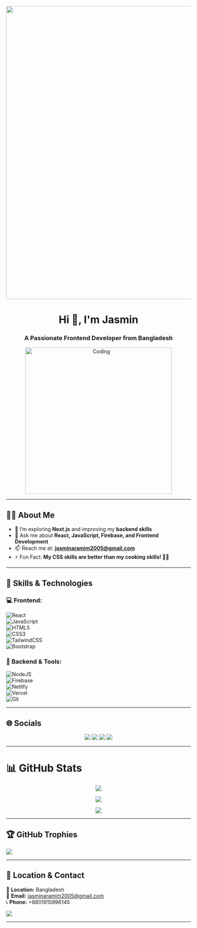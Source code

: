<!-- Banner Image -->
<div align="center">
<img align="center" height="800" src="https://i.ibb.co.com/Cs885Sft/FRESHERS-WORKSHOP-2025-FACILITATOR.jpg" />
</div>

<h1 align="center">Hi 👋, I'm Jasmin</h1>
<h3 align="center">A Passionate Frontend Developer from Bangladesh</h3>

<!-- Profile GIF -->
<div align="center">
  <img src="https://mir-s3-cdn-cf.behance.net/project_modules/disp/601014116770475.6068beff4640a.gif" alt="Coding" width="400" />
</div>

---

## 👩‍💻 **About Me**

- 🌱 I’m exploring **Next.js** and improving my **backend skills**
- 💬 Ask me about **React, JavaScript, Firebase, and Frontend Development**
- 📫 Reach me at: **jasminaramim2005@gmail.com**
- ⚡ Fun Fact: **My CSS skills are better than my cooking skills! 🍳🎨**  

---

## 🔹 **Skills & Technologies**  
### 💻 **Frontend:**  
![React](https://img.shields.io/badge/react-%2320232a.svg?style=for-the-badge&logo=react&logoColor=%2361DAFB)  
![JavaScript](https://img.shields.io/badge/javascript-%23323330.svg?style=for-the-badge&logo=javascript&logoColor=%23F7DF1E)  
![HTML5](https://img.shields.io/badge/html5-%23E34F26.svg?style=for-the-badge&logo=html5&logoColor=white)  
![CSS3](https://img.shields.io/badge/css3-%231572B6.svg?style=for-the-badge&logo=css3&logoColor=white)  
![TailwindCSS](https://img.shields.io/badge/tailwindcss-%2338B2AC.svg?style=for-the-badge&logo=tailwind-css&logoColor=white)  
![Bootstrap](https://img.shields.io/badge/bootstrap-%23563D7C.svg?style=for-the-badge&logo=bootstrap&logoColor=white)  

### 🚀 **Backend & Tools:**  
![NodeJS](https://img.shields.io/badge/node.js-6DA55F?style=for-the-badge&logo=node.js&logoColor=white)  
![Firebase](https://img.shields.io/badge/firebase-%23039BE5.svg?style=for-the-badge&logo=firebase)  
![Netlify](https://img.shields.io/badge/netlify-%23000000.svg?style=for-the-badge&logo=netlify&logoColor=#00C7B7)  
![Vercel](https://img.shields.io/badge/vercel-%23000000.svg?style=for-the-badge&logo=vercel&logoColor=white)  
![Git](https://img.shields.io/badge/git-%23F05033.svg?style=for-the-badge&logo=git&logoColor=white)  

---

## 🌐 **Socials**
<p align="center">
  <a href="https://facebook.com/jasmin.ara.mim.2024"><img src="https://img.shields.io/badge/Facebook-%231877F2.svg?logo=Facebook&logoColor=white" /></a>  
  <a href="https://linkedin.com/in/jasmin-ara-mim-52567b335/"><img src="https://img.shields.io/badge/LinkedIn-%230077B5.svg?logo=linkedin&logoColor=white" /></a>  
  <a href="https://youtube.com/@Jasmin14724"><img src="https://img.shields.io/badge/YouTube-%23FF0000.svg?logo=YouTube&logoColor=white" /></a>  
  <a href="mailto:jasminaramim2005@gmail.com"><img src="https://img.shields.io/badge/Email-D14836?logo=gmail&logoColor=white" /></a>  
</p>

---

# 📊 **GitHub Stats**
<div align="center">

![](https://github-readme-stats.vercel.app/api?username=jasminaramim&theme=neon&hide_border=false&include_all_commits=false&count_private=false)  

![](https://github-readme-streak-stats.herokuapp.com/?user=jasminaramim&theme=neon&hide_border=false)  

![](https://github-readme-stats.vercel.app/api/top-langs/?username=jasminaramim&theme=neon&hide_border=false&include_all_commits=false&count_private=false&layout=compact)  

</div>

---

## 🏆 **GitHub Trophies**
![](https://github-profile-trophy.vercel.app/?username=jasminaramim&theme=shadow_green&no-frame=false&no-bg=true&margin-w=4)

---



## 📍 **Location & Contact**  
📍 **Location:** Bangladesh  
📧 **Email:** jasminaramim2005@gmail.com  
📞 **Phone:** +8801915996145  

[![](https://visitcount.itsvg.in/api?id=jasminaramim&icon=0&color=0)](https://visitcount.itsvg.in)

---

<!-- Proudly created with GPRM ( https://gprm.itsvg.in ) -->
